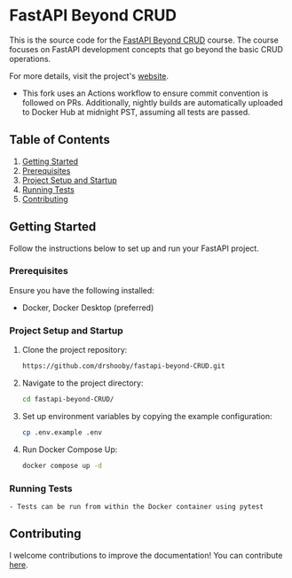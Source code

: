 # FastAPI Beyond CRUD 

This is the source code for the [FastAPI Beyond CRUD](https://youtube.com/playlist?list=PLEt8Tae2spYnHy378vMlPH--87cfeh33P&si=rl-08ktaRjcm2aIQ) course. The course focuses on FastAPI development concepts that go beyond the basic CRUD operations.

For more details, visit the project's [website](https://jod35.github.io/fastapi-beyond-crud-docs/site/).

- This fork uses an Actions workflow to ensure commit convention is followed on PRs. Additionally, nightly builds are automatically uploaded to Docker Hub at midnight PST, assuming all tests are passed.

## Table of Contents

1. [Getting Started](#getting-started)
2. [Prerequisites](#prerequisites)
3. [Project Setup and Startup](#project-setup-and-startup)
5. [Running Tests](#running-tests)
6. [Contributing](#contributing)

## Getting Started
Follow the instructions below to set up and run your FastAPI project.

### Prerequisites
Ensure you have the following installed:

- Docker, Docker Desktop (preferred)

### Project Setup and Startup
1. Clone the project repository:
    ```bash
    https://github.com/drshooby/fastapi-beyond-CRUD.git
    ```
   
2. Navigate to the project directory:
    ```bash
    cd fastapi-beyond-CRUD/
    ```

3. Set up environment variables by copying the example configuration:
    ```bash
    cp .env.example .env
    ```

4. Run Docker Compose Up:
    ```bash
    docker compose up -d
    ```

### Running Tests
    - Tests can be run from within the Docker container using pytest

## Contributing
I welcome contributions to improve the documentation! You can contribute [here](https://github.com/jod35/fastapi-beyond-crud-docs).
